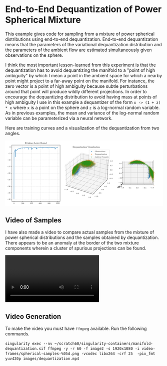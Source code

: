 # End-to-End Dequantization of Power Spherical Mixture

This example gives code for sampling from a mixture of power spherical distributions using end-to-end dequantization. End-to-end dequantization means that the parameters of the variational dequantization distribution and the parameters of the ambient flow are estimated simultaneously given observations on the sphere. 

I think the most important lesson-learned from this experiment is that the dequantization has to avoid dequantizing the manifold to a "point of high ambiguity" by which I mean a point in the ambient space for which a nearby point might project to a far-away point on the manifold. For instance, the zero vector is a point of high ambiguity because subtle perturbations around that point will produce wildly different projections. In order to encourage the dequantizing distribution to avoid having mass at points of high ambiguity I use in this example a dequantizer of the form `x -> (1 + z) * x` where `x` is a point on the sphere and `z` is a log-normal random variable. As in previous examples, the mean and variance of the log-normal random variable can be parameterized via a neural network.

Here are training curves and a visualization of the dequantization from two angles.

![Power Spherical Mixture Dequantization](images/training-objectives-sphere.png)

## Video of Samples

I have also made a video to compare actual samples from the mixture of power spherical distributions and the samples obtained by dequantization. There appears to be an anomaly at the border of the two mixture components wherein a cluster of spurious projections can be found.

![Dequantization Samples](images/dequantization.mp4)

## Video Generation

To make the video you must have `ffmpeg` available. Run the following commands.
```
singularity exec --nv ~/scratch60/singularity-containers/manifold-dequantization.sif ffmpeg -y -r 60 -f image2 -s 1920x1080 -i video-frames/spherical-samples-%05d.png -vcodec libx264 -crf 25  -pix_fmt yuv420p images/dequantization.mp4
```

